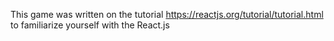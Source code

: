 This game was written on the tutorial 
https://reactjs.org/tutorial/tutorial.html 
to familiarize yourself with the React.js